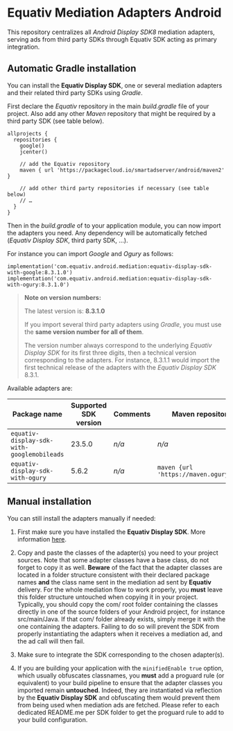 # Equativ Mediation Adapters Android

This repository centralizes all _Android Display SDK8_ mediation adapters, serving ads from third party SDKs through Equativ SDK acting as primary integration.

## Automatic Gradle installation

You can install the __Equativ Display SDK__, one or several mediation adapters and their related third party SDKs using _Gradle_.

First declare the _Equativ_ repository in the main _build.gradle_ file of your project. Also add any other _Maven_ repository that might be required by a third party SDK (see table below).

    allprojects {
      repositories {
        google()
        jcenter()

        // add the Equativ repository
        maven { url 'https://packagecloud.io/smartadserver/android/maven2' }

        // add other third party repositories if necessary (see table below)
        // …
      }
    }

Then in the _build.gradle_ of to your application module, you can now import the adapters you need. Any dependency will be automatically fetched (_Equativ Display SDK_, third party SDK, …).

For instance you can import _Google_ and _Ogury_ as follows:

    implementation('com.equativ.android.mediation:equativ-display-sdk-with-google:8.3.1.0')
    implementation('com.equativ.android.mediation:equativ-display-sdk-with-ogury:8.3.1.0')

> **Note on version numbers:**
>
> The latest version is: **8.3.1.0**
>
> If you import several third party adapters using _Gradle_, you must use the **same version number for all of them**.
>
> The version number always correspond to the underlying _Equativ Display SDK_ for its first three digits, then a technical version corresponding to the adapters.
> For instance, 8.3.1.1 would import the first technical release of the adapters with the _Equativ Display SDK_ 8.3.1.

Available adapters are:

| Package name | Supported SDK version | Comments | Maven repository |
| ------------ | --------------------- | -------- | ---------------- |
| ```equativ-display-sdk-with-googlemobileads``` | 23.5.0 | _n/a_ | _n/a_ |
| ```equativ-display-sdk-with-ogury``` | 5.6.2 | _n/a_ | ```maven {url 'https://maven.ogury.co'}``` |


## Manual installation

You can still install the adapters manually if needed:

1. First make sure you have installed the __Equativ Display SDK__. More information [here](http://documentation.smartadserver.com/DisplaySDK8/android/gettingstarted.html).

2. Copy and paste the classes of the adapter(s) you need to your project sources. Note that some adapter classes have a base class, do not forget to copy it as well. __Beware__ of the fact that the adapter classes are located in a folder structure consistent with their declared package names __and__ the class name sent in the mediation ad sent by __Equativ__ delivery. For the whole mediation flow to work properly, you __must__ leave this folder structure untouched when copying it in your project. Typically, you should copy the com/ root folder containing the classes directly in one of the source folders of your Android project, for instance src/main/Java. If that com/ folder already exists, simply merge it with the one containing the adapters. Failing to do so will prevent the SDK from properly instantiating the adapters when it receives a mediation ad, and the ad call will then fail.

3. Make sure to integrate the SDK corresponding to the chosen adapter(s).

4. If you are building your application with the ```minifiedEnable true``` option, which usually obfuscates classnames, you __must__ add a proguard rule (or equivalent) to your build pipeline to ensure that the adapter classes you imported remain __untouched__. Indeed, they are instantiated via reflection by the __Equativ Display SDK__ and obfuscating them would prevent them from being used when mediation ads are fetched.
Please refer to each dedicated README.me per SDK folder to get the proguard rule to add to your build configuration.
